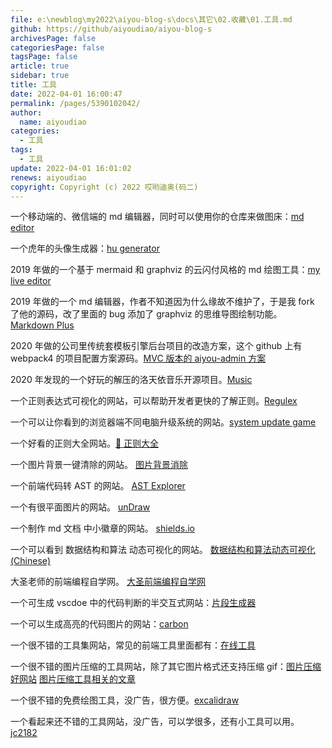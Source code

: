 ```yaml
---
file: e:\newblog\my2022\aiyou-blog-s\docs\其它\02.收藏\01.工具.md
github: https://github/aiyoudiao/aiyou-blog-s
archivesPage: false
categoriesPage: false
tagsPage: false
article: true
sidebar: true
title: 工具
date: 2022-04-01 16:00:47
permalink: /pages/5390102042/
author:
  name: aiyoudiao
categories:
  - 工具
tags:
  - 工具
update: 2022-04-01 16:01:02
renews: aiyoudiao
copyright: Copyright (c) 2022 哎哟迪奥(码二)
---
```


一个移动端的、微信端的 md 编辑器，同时可以使用你的仓库来做图床：[md editor](https://aiyoudiao.gitee.io/md/)

一个虎年的头像生成器：[hu generator](https://aiyoudiao.gitee.io/hu/)

2019 年做的一个基于 mermaid 和 graphviz 的云闪付风格的 md 绘图工具：[my live editor](http://www.hao6.website:999/)

2019 年做的一个 md 编辑器，作者不知道因为什么缘故不维护了，于是我 fork 了他的源码，改了里面的 bug 添加了 graphviz 的思维导图绘制功能。[Markdown Plus](http://www.hao6.website:1000/)

2020 年做的公司里传统套模板引擎后台项目的改造方案，这个 github 上有 webpack4 的项目配置方案源码。[MVC 版本的 aiyou-admin 方案](http://www.hao6.website:2000/)

2020 年发现的一个好玩的解压的洛天依音乐开源项目。[Music](http://www.hao6.website:1314/)

一个正则表达式可视化的网站，可以帮助开发者更快的了解正则。[Regulex](<https://jex.im/regulex/#!flags=&re=%5E(a%7Cb)*%3F%24>)

一个可以让你看到的浏览器端不同电脑升级系统的网站。[system update game](https://fakeupdate.net/)

一个好看的正则大全网站。[🦕 正则大全](https://any86.github.io/any-rule/)

一个图片背景一键清除的网站。 [图片背景消除](https://www.remove.bg/zh)

一个前端代码转 AST 的网站。 [AST Explorer](https://astexplorer.net/)

一个有很平面图片的网站。 [unDraw](https://undraw.co/illustrations)

一个制作 md 文档 中小徽章的网站。 [shields.io](https://shields.io/category/coverage)

一个可以看到 数据结构和算法 动态可视化的网站。 [数据结构和算法动态可视化 (Chinese)](https://visualgo.net/zh)

大圣老师的前端编程自学网。 [大圣前端编程自学网](https://shengxinjing.cn/fe/browser.html#%E6%8A%80%E6%9C%AF%E6%96%87%E6%A1%A3)

一个可生成 vscdoe 中的代码判断的半交互式网站：[片段生成器](https://snippet-generator.app/)

一个可以生成高亮的代码图片的网站：[carbon](https://carbon.now.sh/)

一个很不错的工具集网站，常见的前端工具里面都有：[在线工具](https://tool.lu/)

一个很不错的图片压缩的工具网站，除了其它图片格式还支持压缩 gif：[图片压缩好网站](https://ezgif.com/optimize/ezgif-1-8713973454.gif) [图片压缩工具相关的文章](https://www.bilibili.com/read/cv16326458/)

一个很不错的免费绘图工具，没广告，很方便。[excalidraw](https://excalidraw.com/)

一个看起来还不错的工具网站，没广告，可以学很多，还有小工具可以用。[jc2182](https://www.jc2182.com/toollist.html)